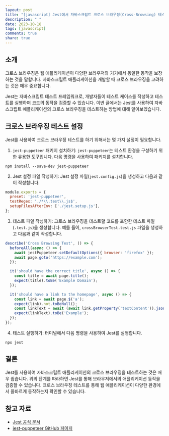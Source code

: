 ```yaml
---
layout: post
title: "[javascript] Jest에서 자바스크립트 크로스 브라우징(Cross-Browsing) 테스트하기"
description: " "
date: 2023-10-18
tags: [javascript]
comments: true
share: true
---
```


## 소개
크로스 브라우징은 웹 애플리케이션이 다양한 브라우저와 기기에서 동일한 동작을 보장하는 것을 말합니다. 자바스크립트 애플리케이션을 개발할 때 크로스 브라우징을 고려하는 것은 매우 중요합니다.

Jest는 자바스크립트 테스트 프레임워크로, 개발자들이 테스트 케이스를 작성하고 테스트를 실행하며 코드의 동작을 검증할 수 있습니다. 이번 글에서는 Jest를 사용하여 자바스크립트 애플리케이션의 크로스 브라우징을 테스트하는 방법에 대해 알아보겠습니다.

## 크로스 브라우징 테스트 설정
Jest를 사용하여 크로스 브라우징 테스트를 하기 위해서는 몇 가지 설정이 필요합니다.

1. `jest-puppeteer` 패키지 설치하기: `jest-puppeteer`는 테스트 환경을 구성하기 위한 유용한 도구입니다. 다음 명령을 사용하여 패키지를 설치합니다.
```shell
npm install --save-dev jest-puppeteer
```

2. Jest 설정 파일 작성하기: Jest 설정 파일(`jest.config.js`)을 생성하고 다음과 같이 작성합니다.
```javascript
module.exports = {
  preset: 'jest-puppeteer',
  testRegex: './*\\.test\\.js$',
  setupFilesAfterEnv: ['./jest.setup.js'],
};
```

3. 테스트 파일 작성하기: 크로스 브라우징을 테스트할 코드를 포함한 테스트 파일(`.test.js`)을 생성합니다. 예를 들어, `crossBrowserTest.test.js` 파일을 생성하고 다음과 같이 작성합니다.
```javascript
describe('Cross Browsing Test', () => {
  beforeAll(async () => {
    await jestPuppeteer.setDefaultOptions({ browser: 'firefox' });
    await page.goto('https://example.com');
  });

  it('should have the correct title', async () => {
    const title = await page.title();
    expect(title).toBe('Example Domain');
  });

  it('should have a link to the homepage', async () => {
    const link = await page.$('a');
    expect(link).not.toBeNull();
    const linkText = await (await link.getProperty('textContent')).jsonValue();
    expect(linkText).toBe('Example');
  });
});
```

4. 테스트 실행하기: 터미널에서 다음 명령을 사용하여 Jest를 실행합니다.
```shell
npx jest
```

## 결론
Jest를 사용하여 자바스크립트 애플리케이션의 크로스 브라우징을 테스트하는 것은 매우 쉽습니다. 위의 단계를 따라하면 Jest를 통해 브라우저에서의 애플리케이션 동작을 검증할 수 있습니다. 크로스 브라우징 테스트를 통해 웹 애플리케이션이 다양한 환경에서 올바르게 동작하는지 확인할 수 있습니다.

## 참고 자료
- [Jest 공식 문서](https://jestjs.io/)
- [jest-puppeteer GitHub 페이지](https://github.com/smooth-code/jest-puppeteer)